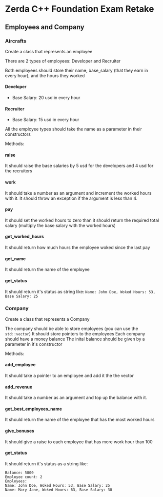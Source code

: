 # Zerda C++ Foundation Exam Retake

## Employees and Company
### Aircrafts
Create a class that represents an employee

There are 2 types of employees: Developer and Recruiter

Both employees should store their name, base_salary (that they earn in every hour), and the hours they worked

#### Developer
 - Base Salary: 20 usd in every hour

#### Recruiter
 - Base Salary: 15 usd in every hour

All the employee types should take the name as a parameter in their constructors

Methods:

#### raise
It should raise the base salaries by 5 usd for the developers and 4 usd for the recruiters

#### work
It should take a number as an argument and increment the worked hours with it. It should
throw an exception if the argument is less than 4.

#### pay
It should set the worked hours to zero than it should return the required total salary
(multiply the base salary with the worked hours)

#### get_worked_hours
It should return how much hours the employee woked since the last pay

#### get_name
It should return the name of the employee

#### get_status
It should return it's status as string like: `Name: John Doe, Woked Hours: 53, Base Salary: 25`

### Company
Create a class that represents a Company

The company should be able to store employees
(you can use the `std::vector`) It should store pointers to the employees
Each company should have a money balance
The inital balance should be given by a parameter in it's constructor

Methods:

#### add_employee
It should take a pointer to an employee and add it the the vector

#### add_revenue
It should take a number as an argument and top up the balance with it.

#### get_best_employees_name
It should return the name of the employee that has the most worked hours

#### give_bonuses
It should give a raise to each employee that has more work hour than 100

#### get_status
It should return it's status as a string like:
```
Balance: 5000
Employee count: 2
Employees:
Name: John Doe, Woked Hours: 53, Base Salary: 25
Name: Mary Jane, Woked Hours: 63, Base Salary: 30
```
